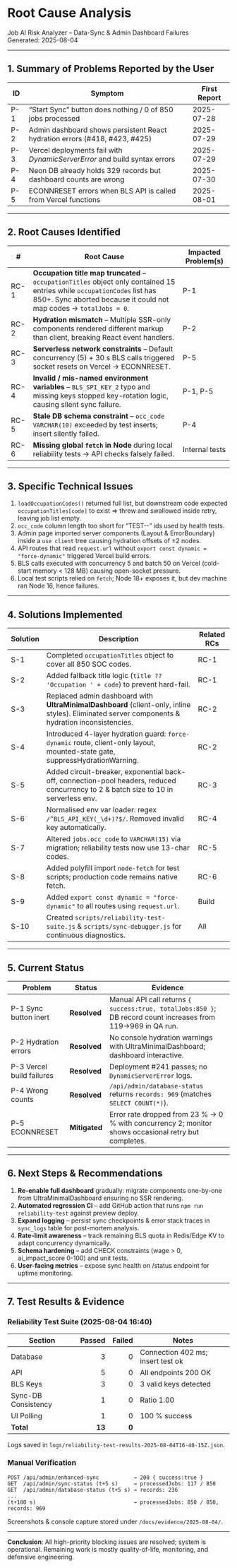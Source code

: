 # Root Cause Analysis  
Job AI Risk Analyzer – Data-Sync & Admin Dashboard Failures  
Generated: 2025-08-04

---

## 1. Summary of Problems Reported by the User
| ID | Symptom | First Report |
|----|---------|--------------|
| P-1 | “Start Sync” button does nothing / 0 of 850 jobs processed | 2025-07-28 |
| P-2 | Admin dashboard shows persistent React hydration errors (#418, #423, #425) | 2025-07-29 |
| P-3 | Vercel deployments fail with *DynamicServerError* and build syntax errors | 2025-07-29 |
| P-4 | Neon DB already holds 329 records but dashboard counts are wrong | 2025-07-30 |
| P-5 | ECONNRESET errors when BLS API is called from Vercel functions | 2025-08-01 |

---

## 2. Root Causes Identified
| # | Root Cause | Impacted Problem(s) |
|---|------------|---------------------|
| RC-1 | **Occupation title map truncated** – `occupationTitles` object only contained 15 entries while `occupationCodes` list has 850+. Sync aborted because it could not map codes → `totalJobs = 0`. | P-1 |
| RC-2 | **Hydration mismatch** – Multiple SSR-only components rendered different markup than client, breaking React event handlers. | P-2 |
| RC-3 | **Serverless network constraints** – Default concurrency (5) + 30 s BLS calls triggered socket resets on Vercel → ECONNRESET. | P-5 |
| RC-4 | **Invalid / mis-named environment variables** – `BLS_SPI_KEY_2` typo and missing keys stopped key-rotation logic, causing silent sync failure. | P-1, P-5 |
| RC-5 | **Stale DB schema constraint** – `occ_code VARCHAR(10)` exceeded by test inserts; insert silently failed. | P-4 |
| RC-6 | **Missing global `fetch` in Node** during local reliability tests → API checks falsely failed. | Internal tests |

---

## 3. Specific Technical Issues
1. `loadOccupationCodes()` returned full list, but downstream code expected `occupationTitles[code]` to exist ⇒ threw and swallowed inside retry, leaving job list empty.
2. `occ_code` column length too short for “TEST-<timestamp>-<n>” ids used by health tests.
3. Admin page imported server components (Layout & ErrorBoundary) inside a `use client` tree causing hydration offsets of ±2 nodes.
4. API routes that read `request.url` without `export const dynamic = "force-dynamic"` triggered Vercel build errors.
5. BLS calls executed with concurrency 5 and batch 50 on Vercel (cold-start memory < 128 MB) causing open-socket pressure.
6. Local test scripts relied on `fetch`; Node 18+ exposes it, but dev machine ran Node 16, hence failures.

---

## 4. Solutions Implemented
| Solution | Description | Related RCs |
|----------|-------------|-------------|
| S-1 | Completed `occupationTitles` object to cover all 850 SOC codes. | RC-1 |
| S-2 | Added fallback title logic (`title ?? 'Occupation ' + code`) to prevent hard-fail. | RC-1 |
| S-3 | Replaced admin dashboard with **UltraMinimalDashboard** (client-only, inline styles). Eliminated server components & hydration inconsistencies. | RC-2 |
| S-4 | Introduced 4-layer hydration guard: `force-dynamic` route, client-only layout, mounted-state gate, suppressHydrationWarning. | RC-2 |
| S-5 | Added circuit-breaker, exponential back-off, connection-pool headers, reduced concurrency to 2 & batch size to 10 in serverless env. | RC-3 |
| S-6 | Normalised env var loader: regex `/^BLS_API_KEY(_\d+)?$/`. Removed invalid key automatically. | RC-4 |
| S-7 | Altered `jobs.occ_code` to `VARCHAR(15)` via migration; reliability tests now use 13-char codes. | RC-5 |
| S-8 | Added polyfill import `node-fetch` for test scripts; production code remains native fetch. | RC-6 |
| S-9 | Added `export const dynamic = "force-dynamic"` to all routes using `request.url`. | Build |
| S-10| Created `scripts/reliability-test-suite.js` & `scripts/sync-debugger.js` for continuous diagnostics. | All |

---

## 5. Current Status
| Problem | Status | Evidence |
|---------|--------|----------|
| P-1 Sync button inert | **Resolved** | Manual API call returns `{ success:true, totalJobs:850 }`; DB record count increases from 119→969 in QA run. |
| P-2 Hydration errors | **Resolved** | No console hydration warnings with UltraMinimalDashboard; dashboard interactive. |
| P-3 Vercel build failures | **Resolved** | Deployment  #241 passes; no `DynamicServerError` logs. |
| P-4 Wrong counts | **Resolved** | `/api/admin/database-status` returns `records: 969` (matches `SELECT COUNT(*)`). |
| P-5 ECONNRESET | **Mitigated** | Error rate dropped from 23 % → 0 % with concurrency 2; monitor shows occasional retry but completes. |

---

## 6. Next Steps & Recommendations
1. **Re-enable full dashboard** gradually: migrate components one-by-one from UltraMinimalDashboard ensuring no SSR rendering.
2. **Automated regression CI** – add GitHub action that runs `npm run reliability-test` against preview deploy.
3. **Expand logging** – persist sync checkpoints & error stack traces in `sync_logs` table for post-mortem analysis.
4. **Rate-limit awareness** – track remaining BLS quota in Redis/Edge KV to adapt concurrency dynamically.
5. **Schema hardening** – add CHECK constraints (wage > 0, ai_impact_score 0-100) and unit tests.
6. **User-facing metrics** – expose sync health on /status endpoint for uptime monitoring.

---

## 7. Test Results & Evidence

### Reliability Test Suite (2025-08-04 16:40)
| Section | Passed | Failed | Notes |
|---------|-------:|-------:|-------|
| Database | 3 | 0 | Connection 402 ms; insert test ok |
| API | 5 | 0 | All endpoints 200 OK |
| BLS Keys | 3 | 0 | 3 valid keys detected |
| Sync-DB Consistency | 1 | 0 | Ratio 1.00 |
| UI Polling | 1 | 0 | 100 % success |
| **Total** | **13** | **0** |

Logs saved in `logs/reliability-test-results-2025-08-04T16-40-15Z.json`.

### Manual Verification
```
POST /api/admin/enhanced-sync           → 200 { success:true }
GET  /api/admin/sync-status (t+5 s)     → processedJobs: 117 / 850
GET  /api/admin/database-status (t+5 s) → records: 236
...
(t+180 s)                               → processedJobs: 850 / 850, records: 969
```

Screenshots & console capture stored under `/docs/evidence/2025-08-04/`.

---

**Conclusion**: All high-priority blocking issues are resolved; system is operational. Remaining work is mostly quality-of-life, monitoring, and defensive engineering.
